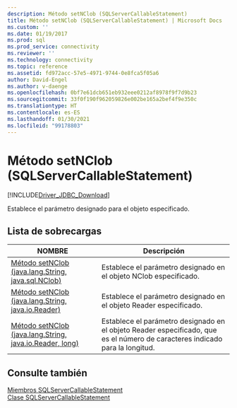 ```yaml
---
description: Método setNClob (SQLServerCallableStatement)
title: Método setNClob (SQLServerCallableStatement) | Microsoft Docs
ms.custom: ''
ms.date: 01/19/2017
ms.prod: sql
ms.prod_service: connectivity
ms.reviewer: ''
ms.technology: connectivity
ms.topic: reference
ms.assetid: fd972acc-57e5-4971-9744-0e8fca5f05a6
author: David-Engel
ms.author: v-daenge
ms.openlocfilehash: 0bf7e61dcb651eb932eee0212af8978f9f7d9b23
ms.sourcegitcommit: 33f0f190f962059826e002be165a2bef4f9e350c
ms.translationtype: HT
ms.contentlocale: es-ES
ms.lasthandoff: 01/30/2021
ms.locfileid: "99178803"
---
```

# <a name="setnclob-method-sqlservercallablestatement"></a>Método setNClob (SQLServerCallableStatement)
[!INCLUDE[Driver_JDBC_Download](../../../includes/driver_jdbc_download.md)]

  Establece el parámetro designado para el objeto especificado.  
  
## <a name="overload-list"></a>Lista de sobrecargas  
  
|NOMBRE|Descripción|  
|----------|-----------------|  
|[Método setNClob &#40;java.lang.String, java.sql.NClob&#41;](../../../connect/jdbc/reference/setnclob-method-java-lang-string-java-sql-nclob.md)|Establece el parámetro designado en el objeto NClob especificado.|  
|[Método setNClob &#40;java.lang.String, java.io.Reader&#41;](../../../connect/jdbc/reference/setnclob-method-java-lang-string-java-io-reader.md)|Establece el parámetro designado en el objeto Reader especificado.|  
|[Método setNClob &#40;java.lang.String, java.io.Reader, long&#41;](../../../connect/jdbc/reference/setnclob-method-java-lang-string-java-io-reader-long.md)|Establece el parámetro designado en el objeto Reader especificado, que es el número de caracteres indicado para la longitud.|  
  
## <a name="see-also"></a>Consulte también  
 [Miembros SQLServerCallableStatement](../../../connect/jdbc/reference/sqlservercallablestatement-members.md)   
 [Clase SQLServerCallableStatement](../../../connect/jdbc/reference/sqlservercallablestatement-class.md)  
  
  
